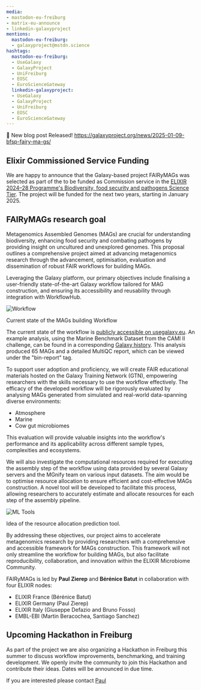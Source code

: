 ```yaml
---
media:
- mastodon-eu-freiburg
- matrix-eu-announce
- linkedin-galaxyproject
mentions:
  mastodon-eu-freiburg:
  - galaxyproject@mstdn.science
hashtags:
  mastodon-eu-freiburg:
  - UseGalaxy
  - GalaxyProject
  - UniFreiburg
  - EOSC
  - EuroScienceGateway
  linkedin-galaxyproject:
  - UseGalaxy
  - GalaxyProject
  - UniFreiburg
  - EOSC
  - EuroScienceGateway
---
```

📝 New blog post Released!
https://galaxyproject.org/news/2025-01-09-bfsp-fairy-ma-gs/

Elixir Commissioned Service Funding
-----------------------------------

We are happy to announce that the Galaxy-based project FAIRyMAGs was selected as part of the
to be funded as Commission service in the [ELIXIR 2024–28 Programme's Biodiversity, food security and pathogens Science Tier](https://elixir-europe.org/internal-projects/commissioned-services/science/biodiversity-security-pathogens). The project will be funded for the next two years, starting in January 2025.

FAIRyMAGs research goal
-----------------------

Metagenomics Assembled Genomes (MAGs) are crucial for understanding biodiversity, enhancing food security and combating pathogens by providing insight on uncultured and unexplored genomes. This proposal outlines a comprehensive project aimed at advancing metagenomics research through the advancement, optimisation, evaluation and dissemination of robust FAIR workflows for building MAGs.

Leveraging the Galaxy platform, our primary objectives include finalising a user-friendly state-of-the-art Galaxy workflow tailored for MAG construction, and ensuring its accessibility and reusability through integration with WorkflowHub.

![Workflow](https://galaxyproject.org/news/2025-01-09-bfsp-fairy-ma-gs/Flowchart_Individual_Assembly.png)

Current state of the MAGs building Workflow

The current state of the workflow is [publicly accessible on usegalaxy.eu](https://usegalaxy.eu/u/paulzierep/w/mags-individual-workflow). An example analysis, using the Marine Benchmark Dataset from the CAMI II challenge, can be found in a corresponding [Galaxy history](https://usegalaxy.eu/u/paulzierep/h/mags-individual-workflow-cami-ii-marine-dataset). This analysis produced 65 MAGs and a detailed MultiQC report, which can be viewed under the "bin-report" tag.

To support user adoption and proficiency, we will create FAIR educational materials hosted on the Galaxy Training Network (GTN), empowering researchers with the skills necessary to use the workflow effectively.
The efficacy of the developed workflow will be rigorously evaluated by analysing MAGs generated from simulated and real-world data-spanning diverse environments:

* Atmosphere
* Marine
* Cow gut microbiomes

This evaluation will provide valuable insights into the workflow's performance and its applicability across different sample types, complexities and ecosystems.

We will also investigate the computational resources required for executing the assembly step of the workflow using data provided by several Galaxy servers and the MGnify team on various input datasets. The aim would be to optimise resource allocation to ensure efficient and cost-effective MAGs construction. A novel tool will be developed to facilitate this process, allowing researchers to accurately estimate and allocate resources for each step of the assembly pipeline.

![ML Tools](https://galaxyproject.org/news/2025-01-09-bfsp-fairy-ma-gs/ML_tool.png)

Idea of the resource allocation prediction tool.

By addressing these objectives, our project aims to accelerate metagenomics research by providing researchers with a comprehensive and accessible framework for MAGs construction. This framework will not only streamline the workflow for building MAGs, but also facilitate reproducibility, collaboration, and innovation within the ELIXIR Microbiome Community.

FAIRyMAGs is led by **Paul Zierep** and **Bérénice Batut** in collaboration with four ELIXIR nodes:

* ELIXIR France (Bérénice Batut)
* ELIXIR Germany (Paul Zierep)
* ELIXIR Italy (Giuseppe Defazio and Bruno Fosso)
* EMBL-EBI (Martin Beracochea, Santiago Sanchez)

Upcoming Hackathon in Freiburg
------------------------------

As part of the project we are also organizing a Hackathon in Freiburg this summer to discuss workflow improvements, benchmarking, and training development. We openly invite the community to join this Hackathon and contribute their ideas. Dates will be announced in due time.

If you are interested please contact [Paul](mailto:paul.zierep@gmail.com)